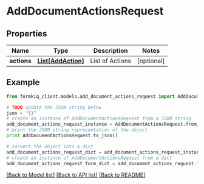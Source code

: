# AddDocumentActionsRequest


## Properties

Name | Type | Description | Notes
------------ | ------------- | ------------- | -------------
**actions** | [**List[AddAction]**](AddAction.md) | List of Actions | [optional] 

## Example

```python
from formkiq_client.models.add_document_actions_request import AddDocumentActionsRequest

# TODO update the JSON string below
json = "{}"
# create an instance of AddDocumentActionsRequest from a JSON string
add_document_actions_request_instance = AddDocumentActionsRequest.from_json(json)
# print the JSON string representation of the object
print AddDocumentActionsRequest.to_json()

# convert the object into a dict
add_document_actions_request_dict = add_document_actions_request_instance.to_dict()
# create an instance of AddDocumentActionsRequest from a dict
add_document_actions_request_form_dict = add_document_actions_request.from_dict(add_document_actions_request_dict)
```
[[Back to Model list]](../README.md#documentation-for-models) [[Back to API list]](../README.md#documentation-for-api-endpoints) [[Back to README]](../README.md)


